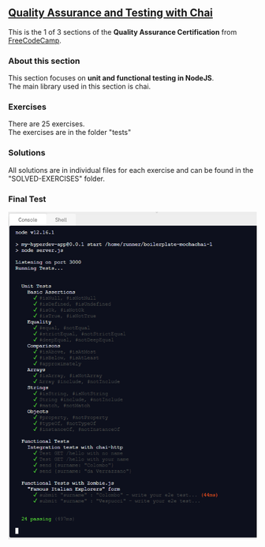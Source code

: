 ## [Quality Assurance and Testing with Chai](https://www.freecodecamp.org/learn/quality-assurance/quality-assurance-and-testing-with-chai/)

This is the 1 of 3 sections of the <b>Quality Assurance Certification</b> from <a href="https://www.freecodecamp.org/" target="_blank">FreeCodeCamp</a>.

### About this section

This section focuses on <b>unit and functional testing in NodeJS</b>.<br/>
The main library used in this section is chai.

### Exercises

There are 25 exercises.<br/>
The exercises are in the folder "tests"

### Solutions

All solutions are in individual files for each exercise and can be found in the "SOLVED-EXERCISES" folder.

### Final Test

<img src="readme-pictures/completeAll.png" />